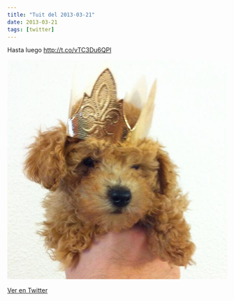 ```yaml
---
title: "Tuit del 2013-03-21"
date: 2013-03-21
tags: [twitter]
---
```


Hasta luego http://t.co/vTC3Du6QPl

![Imagen](/assets/images/314796538058661888-BF5hyJPCYAA3KHk.jpg)

[Ver en Twitter](https://twitter.com/i/web/status/314796538058661888)
